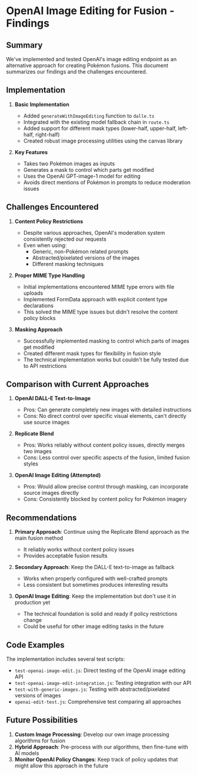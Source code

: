 # OpenAI Image Editing for Fusion - Findings

## Summary

We've implemented and tested OpenAI's image editing endpoint as an alternative approach for creating Pokémon fusions. This document summarizes our findings and the challenges encountered.

## Implementation

1. **Basic Implementation**
   - Added `generateWithImageEditing` function to `dalle.ts`
   - Integrated with the existing model fallback chain in `route.ts`
   - Added support for different mask types (lower-half, upper-half, left-half, right-half)
   - Created robust image processing utilities using the canvas library
   
2. **Key Features**
   - Takes two Pokémon images as inputs
   - Generates a mask to control which parts get modified
   - Uses the OpenAI GPT-image-1 model for editing
   - Avoids direct mentions of Pokémon in prompts to reduce moderation issues

## Challenges Encountered

1. **Content Policy Restrictions**
   - Despite various approaches, OpenAI's moderation system consistently rejected our requests
   - Even when using:
     - Generic, non-Pokémon related prompts
     - Abstracted/pixelated versions of the images
     - Different masking techniques
     
2. **Proper MIME Type Handling**
   - Initial implementations encountered MIME type errors with file uploads
   - Implemented FormData approach with explicit content type declarations
   - This solved the MIME type issues but didn't resolve the content policy blocks

3. **Masking Approach**
   - Successfully implemented masking to control which parts of images get modified
   - Created different mask types for flexibility in fusion style
   - The technical implementation works but couldn't be fully tested due to API restrictions

## Comparison with Current Approaches

1. **OpenAI DALL-E Text-to-Image**
   - Pros: Can generate completely new images with detailed instructions
   - Cons: No direct control over specific visual elements, can't directly use source images

2. **Replicate Blend**
   - Pros: Works reliably without content policy issues, directly merges two images
   - Cons: Less control over specific aspects of the fusion, limited fusion styles

3. **OpenAI Image Editing (Attempted)**
   - Pros: Would allow precise control through masking, can incorporate source images directly
   - Cons: Consistently blocked by content policy for Pokémon imagery

## Recommendations

1. **Primary Approach**: Continue using the Replicate Blend approach as the main fusion method
   - It reliably works without content policy issues
   - Provides acceptable fusion results

2. **Secondary Approach**: Keep the DALL-E text-to-image as fallback
   - Works when properly configured with well-crafted prompts
   - Less consistent but sometimes produces interesting results

3. **OpenAI Image Editing**: Keep the implementation but don't use it in production yet
   - The technical foundation is solid and ready if policy restrictions change
   - Could be useful for other image editing tasks in the future

## Code Examples

The implementation includes several test scripts:
- `test-openai-image-edit.js`: Direct testing of the OpenAI image editing API
- `test-openai-image-edit-integration.js`: Testing integration with our API
- `test-with-generic-images.js`: Testing with abstracted/pixelated versions of images
- `openai-edit-test.js`: Comprehensive test comparing all approaches

## Future Possibilities

1. **Custom Image Processing**: Develop our own image processing algorithms for fusion
2. **Hybrid Approach**: Pre-process with our algorithms, then fine-tune with AI models
3. **Monitor OpenAI Policy Changes**: Keep track of policy updates that might allow this approach in the future 